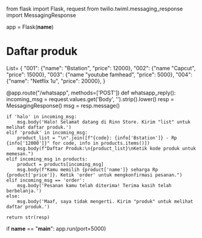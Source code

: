 from flask import Flask, request
from twilio.twiml.messaging_response import MessagingResponse

app = Flask(__name__)

# Daftar produk
List= {
    "001": {"name": "Bstation", "price": 12000},
    "002": {"name "Capcut", "price": 15000},
    "003": {"name "youtube famhead", "price": 5000},
    "004": {"name": "Netflix 1u", "price": 20000},
}

@app.route("/whatsapp", methods=['POST'])
def whatsapp_reply():
    incoming_msg = request.values.get('Body', '').strip().lower()
    resp = MessagingResponse()
    msg = resp.message()

    if 'halo' in incoming_msg:
        msg.body('Halo! Selamat datang di Rinn Store. Kirim "list" untuk melihat daftar produk.')
    elif 'produk' in incoming_msg:
        product_list = "\n".join([f"{code}: {info['Bstation']} - Rp {info['12000']}" for code, info in products.items()])
        msg.body(f"Daftar Produk:\n{product_list}\nKetik kode produk untuk memesan.")
    elif incoming_msg in products:
        product = products[incoming_msg]
        msg.body(f"Kamu memilih {product['name']} seharga Rp {product['price']}. Ketik 'order' untuk mengkonfirmasi pesanan.")
    elif incoming_msg == 'order':
        msg.body('Pesanan kamu telah diterima! Terima kasih telah berbelanja.')
    else:
        msg.body('Maaf, saya tidak mengerti. Kirim "produk" untuk melihat daftar produk.')

    return str(resp)

if __name__ == "__main__":
    app.run(port=5000)
